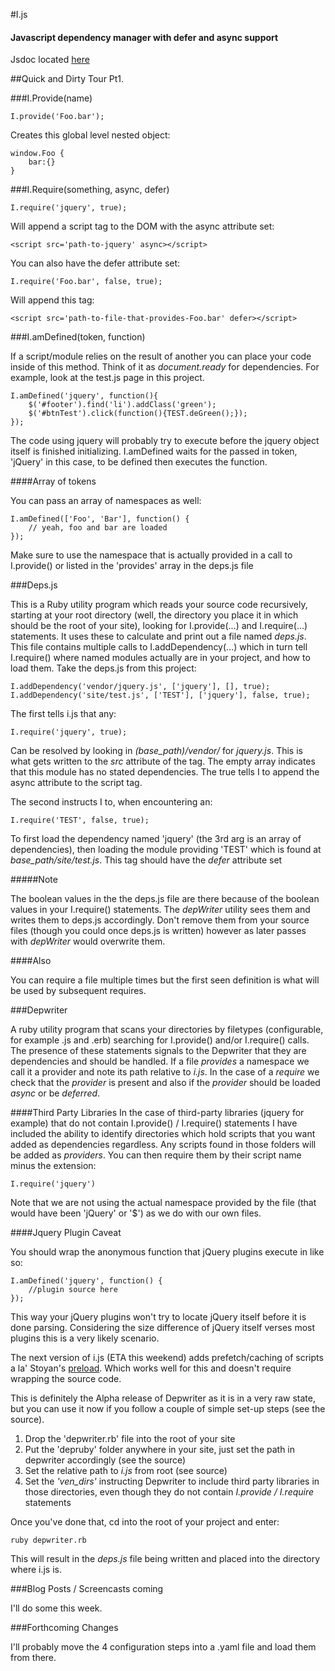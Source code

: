 #I.js
#### Javascript dependency manager with defer and async support 

Jsdoc located [here](http://idoc.robrobbins.info)

##Quick and Dirty Tour Pt1.

###I.Provide(name)

    I.provide('Foo.bar');

Creates this global level nested object:

    window.Foo {
        bar:{}    
    }

###I.Require(something, async, defer)

    I.require('jquery', true);

Will append a script tag to the DOM with the async attribute set:

    <script src='path-to-jquery' async></script>

You can also have the defer attribute set:

    I.require('Foo.bar', false, true);

Will append this tag:

    <script src='path-to-file-that-provides-Foo.bar' defer></script>

###I.amDefined(token, function)

If a script/module relies on the result of another you can place your code
inside of this method. Think of it as *document.ready* for dependencies. For
example, look at the test.js page in this project.

    I.amDefined('jquery', function(){
        $('#footer').find('li').addClass('green');
        $('#btnTest').click(function(){TEST.deGreen();});
    });

The code using jquery will probably try to execute before the jquery
object itself is finished initializing. I.amDefined waits for the passed in token, 
'jQuery' in this case, to be defined then executes the function.

####Array of tokens

You can pass an array of namespaces as well:

    I.amDefined(['Foo', 'Bar'], function() {
        // yeah, foo and bar are loaded   
    });

Make sure to use the namespace that is actually provided in a call to
I.provide() or listed in the 'provides' array in the deps.js file

###Deps.js

This is a Ruby utility program which reads your source code
recursively, starting at your root directory (well, the directory you place it 
in which should be the root of your site), 
looking for I.provide(...) and I.require(...) statements. It uses these to
calculate and print out a file named *deps.js*. This file contains multiple
calls to I.addDependency(...) which in turn tell I.require() where named
modules actually are in your project, and how to load them. 
Take the deps.js from this project:

    I.addDependency('vendor/jquery.js', ['jquery'], [], true);
    I.addDependency('site/test.js', ['TEST'], ['jquery'], false, true);

The first tells i.js that any:

    I.require('jquery', true);

Can be resolved by looking in *(base_path)/vendor/* for *jquery.js*. This is
what gets written to the *src* attribute of the tag. The empty array indicates
that this module has no stated dependencies. The true tells I to append the 
async attribute to the script tag.

The second instructs I to, when encountering an:

    I.require('TEST', false, true);

To first load the dependency named 'jquery' (the 3rd arg is an array of dependencies), then loading
the module providing 'TEST' which is found at *base_path/site/test.js*. This
tag should have the *defer* attribute set

#####Note

The boolean values in the the deps.js file are there because of the boolean
values in your I.require() statements. The *depWriter* utility sees them and
writes them to deps.js accordingly. Don't remove them from your source files
(though you could once deps.js is written) however as later passes with *depWriter* 
would overwrite them.

####Also

You can require a file multiple times but the first seen definition is what
will be used by subsequent requires.

###Depwriter

A ruby utility program that scans your directories by filetypes (configurable, 
for example .js and .erb) searching for I.provide() and/or I.require() calls. The
presence of these statements signals to the Depwriter that they are dependencies 
and should be handled. If a file *provides* a namespace we call it a provider and 
note its path relative to *i.js*. In the case of a *require* we check that the 
*provider* is present and also if the *provider* should be loaded *async* or 
be *deferred*.

####Third Party Libraries
In the case of third-party libraries (jquery for example) that do not contain
I.provide() / I.require() statements I have included the ability to identify 
directories which hold scripts that you want added as dependencies regardless.
Any scripts found in those folders will be added as *providers*. You can then
require them by their script name minus the extension:

	I.require('jquery')
	
Note that we are not using the actual namespace provided by the file (that would 
have been 'jQuery' or '$') as we do with our own files.

####Jquery Plugin Caveat

You should wrap the anonymous function that jQuery plugins execute in like so:

	I.amDefined('jquery', function() {
		//plugin source here
	});

This way your jQuery plugins won't try to locate jQuery itself before it is done parsing. 
Considering the size difference of jQuery itself verses most plugins this is a very likely 
scenario.

The next version of i.js (ETA this weekend) adds prefetch/caching of scripts a la' 
Stoyan's [preload](http://www.phpied.com/preload-then-execute/). Which works well for
this and doesn't require wrapping the source code.

This is definitely the Alpha release of Depwriter as it is in a very raw state, but
you can use it now if you follow a couple of simple set-up steps (see the source).
    
1. Drop the 'depwriter.rb' file into the root of your site
2. Put the 'depruby' folder anywhere in your site, just set the path in 
depwriter accordingly (see the source)
3. Set the relative path to *i.js* from root (see source)
4. Set the *'ven_dirs'* instructing Depwriter to include third party 
libraries in those directories, even though they do not contain
*I.provide / I.require* statements

Once you've done that, cd into the root of your project and enter:
	
	ruby depwriter.rb
	
This will result in the *deps.js* file being written and placed into the 
directory where i.js is.

###Blog Posts / Screencasts coming

I'll do some this week.

###Forthcoming Changes

I'll probably move the 4 configuration steps into a .yaml file and load them from
there. 
	
	
